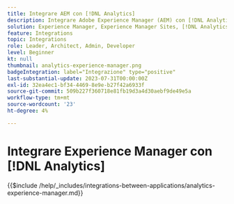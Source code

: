 ```yaml
---
title: Integrare AEM con [!DNL Analytics]
description: Integrare Adobe Experience Manager (AEM) con [!DNL Analytics] per monitorare e analizzare il comportamento degli utenti sul sito web.
solution: Experience Manager, Experience Manager Sites, [!DNL Analytics]
feature: Integrations
topic: Integrations
role: Leader, Architect, Admin, Developer
level: Beginner
kt: null
thumbnail: analytics-experience-manager.png
badgeIntegration: label="Integrazione" type="positive"
last-substantial-update: 2023-07-31T00:00:00Z
exl-id: 32ea4ec1-bf34-4469-8e9e-b27f42a6933f
source-git-commit: 509b227f360718e81fb19d3a4d30aebf9de49e5a
workflow-type: tm+mt
source-wordcount: '23'
ht-degree: 4%

---
```


# Integrare Experience Manager con [!DNL Analytics]

{{$include /help/_includes/integrations-between-applications/analytics-experience-manager.md}}
